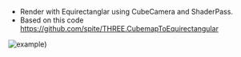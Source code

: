 * Render with Equirectanglar using CubeCamera and ShaderPass.
* Based on this code
https://github.com/spite/THREE.CubemapToEquirectangular

![example](https://i.gyazo.com/ba332ea91b6bcedc3a9ba63ed7ad50b1.gif))
